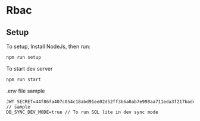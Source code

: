 # Rbac




## Setup

To setup, 
Install NodeJs, then run:

```sh
npm run setup
```

To start dev server

```sh
npm run start
```

.env file sample
```
JWT_SECRET=44f86fa407c054c18abd91ee02d52ff3b6a0ab7e998aa711eda3f217badc2cfd // sample
DB_SYNC_DEV_MODE=true // To run SQL lite in dev sync mode
```